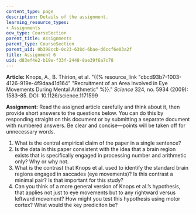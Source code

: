 ```yaml
---
content_type: page
description: Details of the assignment.
learning_resource_types:
- Assignments
ocw_type: CourseSection
parent_title: Assignments
parent_type: CourseSection
parent_uid: 0b398ccb-0c23-638d-6bae-d6ccf6e03a2f
title: Assignment 6
uid: d83ef4e2-b19e-f33f-2448-8ae39f6a7c78
---
```


**Article:** Knops, A., B. Thirion, et al. "{{% resource_link "cbcd93b7-1003-4126-919e-4f9daa41d164" "Recruitment of an Area Involved in Eye Movements During Mental Arithmetic" %}}." _Science_ 324, no. 5934 (2009): 1583–85. DOI: 10.1126/science.1171599

**Assignment:** Read the assigned article carefully and think about it, then provide short answers to the questions below. You can do this by responding straight on this document or by submitting a separate document with numbered answers. Be clear and concise—points will be taken off for unnecessary words.

1.  What is the central empirical claim of the paper in a single sentence?
2.  Is the data in this paper consistent with the idea that a brain region exists that is specifically engaged in processing number and arithmetic only? Why or why not.
3.  What is the contrast that Knops et al. used to identify the standard brain regions engaged in saccades (eye movements)? Is this contrast a minimal pair? Is that important for this study?
4.  Can you think of a more general version of Knops et al.’s hypothesis, that applies not just to eye movements but to any rightward versus leftward movement? How might you test this hypothesis using motor cortex? What would the key prediciton be?